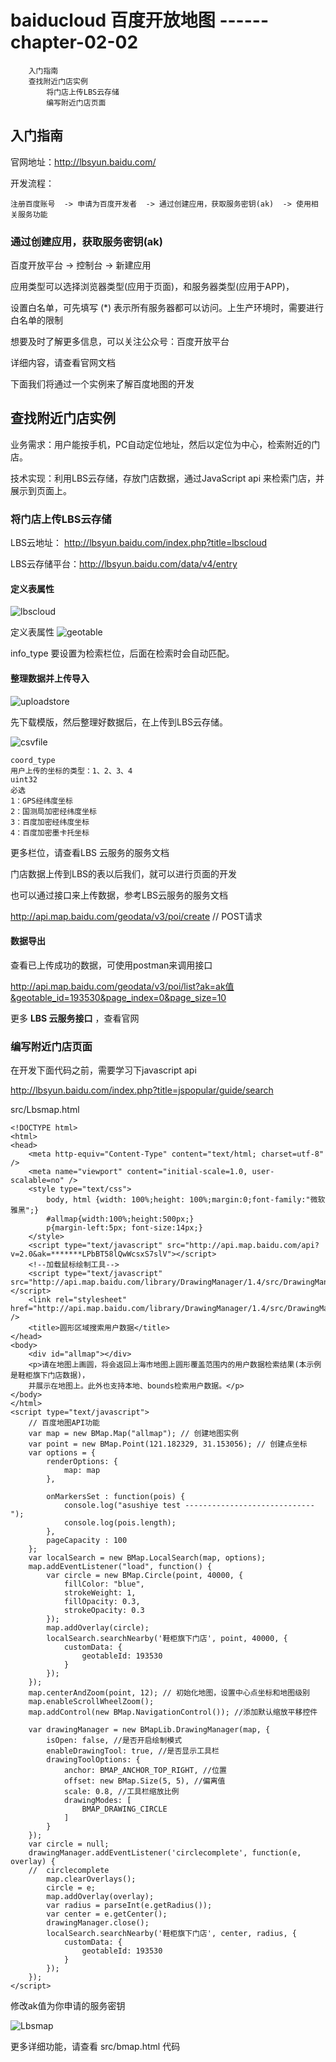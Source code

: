 # baiducloud 百度开放地图 ------  chapter-02-02

		入门指南
		查找附近门店实例
			将门店上传LBS云存储
			编写附近门店页面


## 入门指南 

官网地址：http://lbsyun.baidu.com/

开发流程：

`注册百度账号  -> 申请为百度开发者  -> 通过创建应用，获取服务密钥(ak)  -> 使用相关服务功能`


### 通过创建应用，获取服务密钥(ak)

百度开放平台 -> 控制台 -> 新建应用

应用类型可以选择浏览器类型(应用于页面)，和服务器类型(应用于APP)，

设置白名单，可先填写 (*) 表示所有服务器都可以访问。上生产环境时，需要进行白名单的限制

想要及时了解更多信息，可以关注公众号：百度开放平台

详细内容，请查看官网文档


下面我们将通过一个实例来了解百度地图的开发

## 查找附近门店实例

业务需求：用户能按手机，PC自动定位地址，然后以定位为中心，检索附近的门店。

技术实现：利用LBS云存储，存放门店数据，通过JavaScript api 来检索门店，并展示到页面上。

### 将门店上传LBS云存储

LBS云地址： http://lbsyun.baidu.com/index.php?title=lbscloud

LBS云存储平台：http://lbsyun.baidu.com/data/v4/entry

#### 定义表属性

![lbscloud](lbscloud.png)

定义表属性
![geotable](geotable.png)

info_type 要设置为检索栏位，后面在检索时会自动匹配。

#### 整理数据并上传导入

![uploadstore](uploadstore.png)

先下载模版，然后整理好数据后，在上传到LBS云存储。

![csvfile](csvfile.png)

```
coord_type
用户上传的坐标的类型：1、2、3、4
uint32
必选
1：GPS经纬度坐标
2：国测局加密经纬度坐标
3：百度加密经纬度坐标
4：百度加密墨卡托坐标
```
更多栏位，请查看LBS 云服务的服务文档

门店数据上传到LBS的表以后我们，就可以进行页面的开发

也可以通过接口来上传数据，参考LBS云服务的服务文档

http://api.map.baidu.com/geodata/v3/poi/create // POST请求


#### 数据导出
查看已上传成功的数据，可使用postman来调用接口

http://api.map.baidu.com/geodata/v3/poi/list?ak=ak值&geotable_id=193530&page_index=0&page_size=10

更多 **LBS 云服务接口** ，查看官网

### 编写附近门店页面


在开发下面代码之前，需要学习下javascript api

http://lbsyun.baidu.com/index.php?title=jspopular/guide/search

src/Lbsmap.html
```
<!DOCTYPE html>
<html>
<head>
	<meta http-equiv="Content-Type" content="text/html; charset=utf-8" />
	<meta name="viewport" content="initial-scale=1.0, user-scalable=no" />
	<style type="text/css">
		body, html {width: 100%;height: 100%;margin:0;font-family:"微软雅黑";}
		#allmap{width:100%;height:500px;}
		p{margin-left:5px; font-size:14px;}
	</style>
	<script type="text/javascript" src="http://api.map.baidu.com/api?v=2.0&ak=*******LPbBT58lQwWcsxS7slV"></script>
	<!--加载鼠标绘制工具-->
	<script type="text/javascript" src="http://api.map.baidu.com/library/DrawingManager/1.4/src/DrawingManager_min.js"></script>
	<link rel="stylesheet" href="http://api.map.baidu.com/library/DrawingManager/1.4/src/DrawingManager_min.css" />
	<title>圆形区域搜索用户数据</title>
</head>
<body>
	<div id="allmap"></div>
	<p>请在地图上画圆，将会返回上海市地图上圆形覆盖范围内的用户数据检索结果(本示例是鞋柜旗下门店数据)，
	并展示在地图上。此外也支持本地、bounds检索用户数据。</p>
</body>
</html>
<script type="text/javascript">
	// 百度地图API功能
	var map = new BMap.Map("allmap"); // 创建地图实例
	var point = new BMap.Point(121.182329, 31.153056); // 创建点坐标
	var options = {
		renderOptions: {
			map: map
		},

		onMarkersSet : function(pois) {
            console.log("asushiye test -----------------------------");
			console.log(pois.length);
		},
		pageCapacity : 100
	};
	var localSearch = new BMap.LocalSearch(map, options);
	map.addEventListener("load", function() {
		var circle = new BMap.Circle(point, 40000, {
			fillColor: "blue",
			strokeWeight: 1,
			fillOpacity: 0.3,
			strokeOpacity: 0.3
		});		
		map.addOverlay(circle);
		localSearch.searchNearby('鞋柜旗下门店', point, 40000, {
			customData: {
				geotableId: 193530
			}
		});
	});
	map.centerAndZoom(point, 12); // 初始化地图，设置中心点坐标和地图级别
	map.enableScrollWheelZoom();
	map.addControl(new BMap.NavigationControl()); //添加默认缩放平移控件

	var drawingManager = new BMapLib.DrawingManager(map, {
		isOpen: false, //是否开启绘制模式
		enableDrawingTool: true, //是否显示工具栏
		drawingToolOptions: {
			anchor: BMAP_ANCHOR_TOP_RIGHT, //位置
			offset: new BMap.Size(5, 5), //偏离值
			scale: 0.8, //工具栏缩放比例
			drawingModes: [
				BMAP_DRAWING_CIRCLE
			]
		}
	});
	var circle = null;
	drawingManager.addEventListener('circlecomplete', function(e, overlay) {
	//	circlecomplete
	    map.clearOverlays();
		circle = e;
		map.addOverlay(overlay);		
		var radius = parseInt(e.getRadius());
		var center = e.getCenter();
		drawingManager.close();
		localSearch.searchNearby('鞋柜旗下门店', center, radius, {
			customData: {
				geotableId: 193530
			}
		});
	});
</script>

```

修改ak值为你申请的服务密钥

![Lbsmap](Lbsmap.png)


更多详细功能，请查看 src/bmap.html 代码